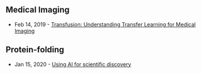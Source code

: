 ## Medical Imaging
- Feb 14, 2019 - [Transfusion: Understanding Transfer Learning for Medical Imaging](https://arxiv.org/abs/1902.07208)


## Protein-folding
- Jan 15, 2020 - [Using AI for scientific discovery](https://deepmind.com/blog/article/AlphaFold-Using-AI-for-scientific-discovery)
